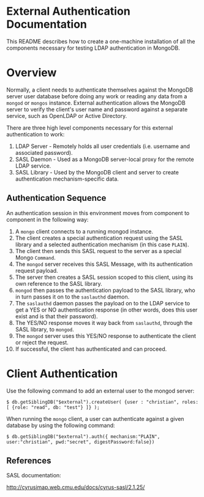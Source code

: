 External Authentication Documentation
============

This README describes how to create a one-machine installation of all the components necessary for testing LDAP authentication in MongoDB.

# Overview

Normally, a client needs to authenticate themselves against the MongoDB server user database before doing any work or reading any data from a `mongod` or `mongos` instance.  External authentication allows the MongoDB server to verify the client's user name and password against a separate service, such as OpenLDAP or Active Directory.

There are three high level components necessary for this external authentication to work:

1. LDAP Server - Remotely holds all user credentials (i.e. username and associated password).
2. SASL Daemon - Used as a MongoDB server-local proxy for the remote LDAP service.
3. SASL Library - Used by the MongoDB client and server to create authentication mechanism-specific data.

## Authentication Sequence

An authentication session in this environment moves from component to component in the following way:

1. A `mongo` client connects to a running mongod instance.
2. The client creates a special authentication request using the SASL library and a selected authentication mechanism (in this case `PLAIN`).
3. The client then sends this SASL request to the server as a special Mongo `Command`.
3. The `mongod` server receives this SASL Message, with its authentication request payload.
4.  The server then creates a SASL session scoped to this client, using its own reference to the SASL library.
4. `mongod` then passes the authentication payload to the SASL library, who in turn passes it on to the `saslauthd` daemon.
5. The `saslauthd` daemon passes the payload on to the LDAP service to get a YES or NO authentication response (in other words, does this user exist and is that their password).
6. The YES/NO response moves it way back from `saslauthd`, through the SASL library, to `mongod`.
7. The `mongod` server uses this YES/NO response to authenticate the client or reject the request.  
8. If successful, the client has authenticated and can proceed.

# Client Authentication

Use the following command to add an external user to the mongod server:

```
$ db.getSiblingDB("$external").createUser( {user : "christian", roles: [ {role: "read", db: "test"} ]} );
```

When running the `mongo` client, a user can authenticate against a given database by using the following command:
```
$ db.getSiblingDB("$external").auth({ mechanism:"PLAIN", user:"christian", pwd:"secret", digestPassword:false})
```

## References

SASL documentation:

http://cyrusimap.web.cmu.edu/docs/cyrus-sasl/2.1.25/



